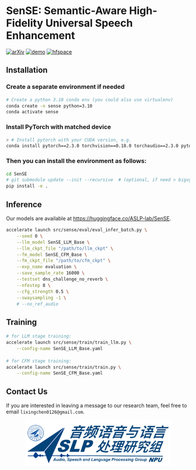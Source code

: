 # SenSE: Semantic-Aware High-Fidelity Universal Speech Enhancement

[![arXiv](https://img.shields.io/badge/arXiv-2410.06885-b31b1b.svg?logo=arXiv)](https://arxiv.org/abs/2509.24708)
[![demo](https://img.shields.io/badge/GitHub-Demo%20page-orange.svg)](https://stellanli.github.io/SenSE-demo/)
[![hfspace](https://img.shields.io/badge/🤗-HF%20Space-yellow)](https://huggingface.co/ASLP-lab/SenSE)

## Installation

### Create a separate environment if needed

```bash
# Create a python 3.10 conda env (you could also use virtualenv)
conda create -n sense python=3.10
conda activate sense
```

### Install PyTorch with matched device

```bash
> # Install pytorch with your CUDA version, e.g.
conda install pytorch==2.3.0 torchvision==0.18.0 torchaudio==2.3.0 pytorch-cuda=12.1 -c pytorch -c nvidia
```


### Then you can install the environment as follows:

```bash
cd SenSE
# git submodule update --init --recursive  # (optional, if need > bigvgan)
pip install -e .
```


## Inference

Our models are available at https://huggingface.co/ASLP-lab/SenSE.

```bash
accelerate launch src/sense/eval/eval_infer_batch.py \
    --seed 0 \
    --llm_model SenSE_LLM_Base \
    --llm_ckpt_file "/path/to/llm_ckpt" \
    --fm_model SenSE_CFM_Base \
    --fm_ckpt_file "/path/to/cfm_ckpt" \
    --exp_name evaluation \
    --save_sample_rate 16000 \
    --testset dns_challenge_no_reverb \
    --nfestep 8 \
    --cfg_strength 0.5 \
    --swaysampling -1 \
    # --no_ref_audio
```


## Training

```bash
# for LLM stage training:
accelerate launch src/sense/train/train_llm.py \
    --config-name SenSE_LLM_Base.yaml

# for CFM stage training:
accelerate launch src/sense/train/train.py \
    --config-name SenSE_CFM_Base.yaml
```

## Contact Us

If you are interested in leaving a message to our research team, feel free to email `lixingchen0126@gmail.com`.
<p align="center">
    <a href="http://www.nwpu-aslp.org/">
        <img src="figures/ASLP.jpg" width="400"/>
    </a>
</p>
